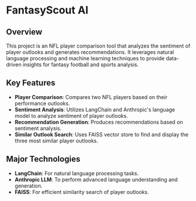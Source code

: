 # FantasyScout AI

## Overview

This project is an NFL player comparison tool that analyzes the sentiment of player outlooks and generates recommendations. It leverages natural language processing and machine learning techniques to provide data-driven insights for fantasy football and sports analysis.

## Key Features

- **Player Comparison**: Compares two NFL players based on their performance outlooks.
- **Sentiment Analysis**: Utilizes LangChain and Anthropic's language model to analyze sentiment of player outlooks.
- **Recommendation Generation**: Produces recommendations based on sentiment analysis.
- **Similar Outlook Search**: Uses FAISS vector store to find and display the three most similar player outlooks.

## Major Technologies

- **LangChain**: For natural language processing tasks.
- **Anthropic LLM**: To perform advanced language understanding and generation.
- **FAISS**: For efficient similarity search of player outlooks.
